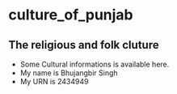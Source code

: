 # culture_of_punjab

## The religious and folk cluture

* Some Cultural informations is available here.
* My name is  Bhujangbir Singh
* My URN is 2434949

